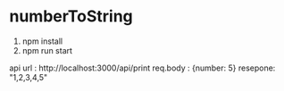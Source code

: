 # numberToString

1. npm install
2. npm run start

api url :
http://localhost:3000/api/print
req.body : {number: 5}
resepone: "1,2,3,4,5"

